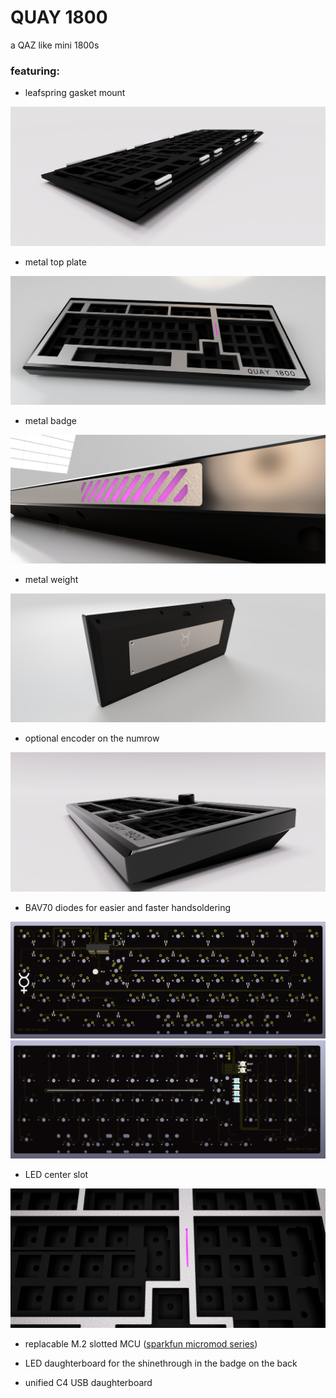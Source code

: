 # QUAY 1800

a QAZ like mini 1800s

### featuring:
- leafspring gasket mount

![leafspring mount](https://github.com/freya-irl/quay1800/blob/4061330d8453ab5eae8472463ee79f7d2c79787b/baa994db-0d66-42d8-94e1-73fa7c0c19c6.PNG)

- metal top plate

![metal top plate](https://github.com/freya-irl/quay1800/blob/0d93875b140beace2264aeb71125ee6c25179bf1/QAY_1800_2023-Jan-18_09-07-01PM-000_CustomizedView1693861942.png)

- metal badge

![metal badge](https://github.com/freya-irl/quay1800/blob/0d93875b140beace2264aeb71125ee6c25179bf1/c9068274-e367-46bf-a145-584f2e1a428a.PNG)

- metal weight

![metal weight](https://github.com/freya-irl/quay1800/blob/0d93875b140beace2264aeb71125ee6c25179bf1/QAY_1800_2023-Feb-03_09-42-57PM-000_CustomizedView13048742313.png)

- optional encoder on the numrow

![encoder](https://github.com/freya-irl/quay1800/blob/9371fbfaea8ad598317eca1522150ab725feb2c8/QAY_1800_2023-Feb-03_10-01-00PM-000_CustomizedView1138544444.png)

- BAV70 diodes for easier and faster handsoldering

![diodes](https://github.com/freya-irl/quay1800/blob/7fedb583681b804c647d81fc7bb07d31b9ad52a9/PCB%20front.PNG)
![pcb front](https://github.com/freya-irl/quay1800/blob/4061330d8453ab5eae8472463ee79f7d2c79787b/PCB%20back.PNG)

- LED center slot

![center slot](https://github.com/freya-irl/quay1800/blob/835fec90463a4e0f57d4270a8c6c678d220d66ac/dddbc7fe-9345-49cd-b294-e5af04534108.PNG)

- replacable M.2 slotted MCU ([sparkfun micromod series](https://www.sparkfun.com/products/17720))

- LED daughterboard for the shinethrough in the badge on the back

- unified C4 USB daughterboard
